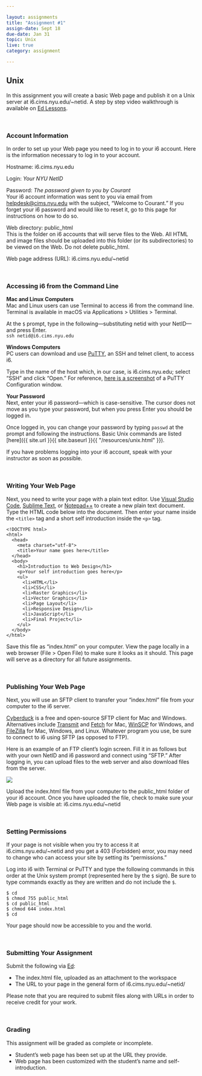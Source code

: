 ```yaml
---

layout: assignments
title: "Assignment #1"
assign-date: Sept 18
due-date: Jan 31
topic: Unix
live: true
category: assignment

---
```


## Unix
In this assignment you will create a basic Web page and publish it on a Unix server at i6.cims.nyu.edu/~netid. A step by step video walkthrough is available on [Ed Lessons](https://edstem.org/us/courses/54452/lessons/89677/slides/505192).

<div class="section-break"><br></div>


### Account Information
In order to set up your Web page you need to log in to your i6 account. Here is the information necessary to log in to your account.

Hostname: i6.cims.nyu.edu

Login: *Your NYU NetID*

Password: *The password given to you by Courant*  
Your i6 account information was sent to you via email from helpdesk@cims.nyu.edu with the subject, “Welcome to Courant.” If you forget your i6 password and would like to reset it, go to this page for instructions on how to do so.

Web directory: public_html  
This is the folder on i6 accounts that will serve files to the Web. All HTML and image files should be uploaded into this folder (or its subdirectories) to be viewed on the Web. Do not delete public_html.

Web page address (URL): i6.cims.nyu.edu/~netid

<div class="section-break"><br></div>

### Accessing i6 from the Command Line
**Mac and Linux Computers**  
Mac and Linux users can use Terminal to access i6 from the command line. Terminal is available in macOS via Applications > Utilities > Terminal.

At the `$` prompt, type in the following—substituting netid with your NetID—and press Enter.  
`ssh netid@i6.cims.nyu.edu`  

**Windows Computers**  
PC users can download and use [PuTTY](https://www.putty.org/), an SSH and telnet client, to access i6.

Type in the name of the host which, in our case, is i6.cims.nyu.edu; select “SSH” and click “Open.” For reference, [here is a screenshot](https://cs.nyu.edu/courses/fall23/CSCI-UA.0004-004/assignments/unix/putty-i6.gif) of a PuTTY Configuration window.

**Your Password**  
Next, enter your i6 password—which is case-sensitive. The cursor does not move as you type your password, but when you press Enter you should be logged in.

Once logged in, you can change your password by typing `passwd` at the prompt and following the instructions. Basic Unix commands are listed [here]({{ site.url }}{{ site.baseurl }}{{ "/resources/unix.html" }}).

If you have problems logging into your i6 account, speak with your instructor as soon as possible.

<div class="section-break"><br></div>

### Writing Your Web Page
Next, you need to write your page with a plain text editor. Use [Visual Studio Code](https://code.visualstudio.com/), [Sublime Text](https://www.sublimetext.com/), or [Notepad++](https://notepad-plus-plus.org/) to create a new plain text document. Type the HTML code below into the document. Then enter your name inside the `<title>` tag and a short self introduction inside the `<p>` tag.

```
<!DOCTYPE html>
<html>
  <head>
    <meta charset="utf-8">
    <title>Your name goes here</title>
  </head>
  <body>
    <h1>Introduction to Web Design</h1>
    <p>Your self introduction goes here</p>
    <ul>
      <li>HTML</li>
      <li>CSS</li>
      <li>Raster Graphics</li>
      <li>Vector Graphics</li>
      <li>Page Layout</li>
      <li>Responsive Design</li>
      <li>JavaScript</li>
      <li>Final Project</li>
    </ul>
  </body>
</html>
```

Save this file as “index.html” on your computer. View the page locally in a web browser (File > Open File) to make sure it looks as it should. This page will serve as a directory for all future assignments.

<div class="section-break"><br></div>

### Publishing Your Web Page
Next, you will use an SFTP client to transfer your “index.html” file from your computer to the i6 server.

[Cyberduck](https://cyberduck.io/) is a free and open-source SFTP client for Mac and Windows. Alternatives include [Transmit](https://panic.com/transmit/) and [Fetch](https://www.nyu.edu/life/information-technology/getting-started/software.html) for Mac, [WinSCP](https://winscp.net/) for Windows, and [FileZilla](https://filezilla-project.org/) for Mac, Windows, and Linux. Whatever program you use, be sure to connect to i6 using SFTP (as opposed to FTP).

Here is an example of an FTP client’s login screen. Fill it in as follows but with your own NetID and i6 password and connect using “SFTP.” After logging in, you can upload files to the web server and also download files from the server.

![](https://cs.nyu.edu/courses/fall23/CSCI-UA.0004-004/assignments/unix/sftp-login.png)

Upload the index.html file from your computer to the public_html folder of your i6 account. Once you have uploaded the file, check to make sure your Web page is visible at: i6.cims.nyu.edu/~netid

<div class="section-break"><br></div>

### Setting Permissions
If your page is not visible when you try to access it at i6.cims.nyu.edu/~netid and you get a 403 (Forbidden) error, you may need to change who can access your site by setting its “permissions.”

Log into i6 with Terminal or PuTTY and type the following commands in this order at the Unix system prompt (represented here by the `$` sign). Be sure to type commands exactly as they are written and do not include the `$`.

```
$ cd
$ chmod 755 public_html
$ cd public_html
$ chmod 644 index.html
$ cd
```

Your page should now be accessible to you and the world.

<div class="section-break"><br></div>

### Submitting Your Assignment
Submit the following via [Ed]({{site.ed}}):

- The index.html file, uploaded as an attachment to the workspace
- The URL to your page in the general form of i6.cims.nyu.edu/~netid/

Please note that you are required to submit files along with URLs in order to receive credit for your work.

<div class="section-break"><br></div>

### Grading
This assignment will be graded as complete or incomplete.

- Studentʼs web page has been set up at the URL they provide.
- Web page has been customized with the student’s name and self-introduction.